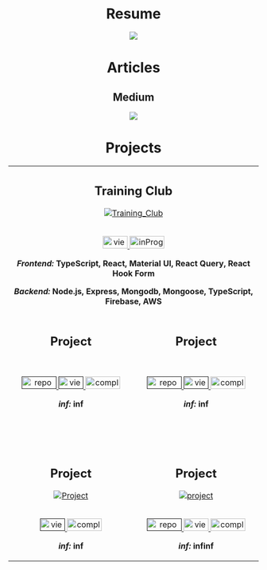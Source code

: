 
<div align="center"> 
  <h1>Resume</h1> 
  <a href="https://drive.google.com/file/d/1XLaG7azKp5LGiRAkmg3g0FyLJesMH2HL/view?usp=sharing" target="_blank">  
   <img src="images/resume.png"/>
  </a>
</div>

<div align="center"> 
    <h1 align="center">Articles</h1>
    <h2 align="center">Medium</h2>
    <a href="">
    <img src="images/medium_logo.png" />
    </a>
</div> 


<h1 align="center">Projects</h1>

<table>
<tr>
        <td width='50%'>
      <h2 align='center'>Training Club</h2>
      <div align='center'>  
        <a href="https://trainingclub.team/" alt="Training Club">
          <img  src='images/trainingClub.png' alt='Training_Club'/>
        </a>
        <br>
        <br>
        <p>
          <a href='https://trainingclub.team/'>
            <img width='50' height='25' src="images/view.png" alt='view'/>
          </a>
            <img width='70' height='25' src="images/inProgress.png" alt='inProgress'/>
        </p>
        <p><strong><i>Frontend: </i> TypeScript, React, Material UI, React Query, React Hook Form </strong></p>
        <p><strong><i>Backend: </i> Node.js, Express, Mongodb, Mongoose, TypeScript, Firebase, AWS </strong></p>
      </div>
    </td>

</tr>
<tr style="display: flex;">
    <td  width='50%'>
      <h2 align='center'>Project</h2>
      <div align='center'>  
        <a href="">
          <img   src=''/>
        </a>
        <br>
        <br>
        <p>
          <a href="" alt="Project">
           <img width='70' height='25' src="images/repo.png" alt='repo'/>
          </a>
          <a href='' alt="Project">
            <img width='50' height='25'  src="images/view.png" alt='view'/>
          </a>
           <img width='70' height='25' src="images/completed.png" alt='completed'/>
        </p>
        <p><strong><i>inf: </i>inf</strong></p>
      </div>
        <br>
        <br>
        <br>  
    </td>
    <td  width='50%'>
      <h2 align='center'>Project</h2>
      <div align='center'>  
        <a href="">
          <img   src=''/>
        </a>
        <br>
        <br>
        <p>
          <a href="" alt="Project">
           <img width='70' height='25' src="images/repo.png" alt='repo'/>
          </a>
          <a href='' alt="Project">
            <img width='50' height='25'  src="images/view.png" alt='view'/>
          </a>
           <img width='70' height='25' src="images/completed.png" alt='completed'/>
        </p>
        <p><strong><i>inf: </i>inf</strong></p>
      </div>
        <br>
        <br>
        <br>  
    </td>
  </tr>
  <tr style="display: flex;">
   <td  width='50%'>
      <h2 align='center'>Project</h2>
      <div align='center'>  
        <a href="">
          <img   src='' alt='Project'/>
        </a>
        <br>
        <br>
        <p>
          <a href='' alt="Project">
            <img width='50' height='25'  src="images/view.png" alt='view'/>
          </a>
            <img width='70' height='25' src="images/completed.png" alt='completed'/>
        </p>
        <p><strong><i>inf: </i>inf </strong></p>
      </div>
    </td>
    <td  width='50%'>
      <h2 align='center'>Project</h2>
      <div align='center'>
        <a href="">
          <img   src='' alt='project'/>
        </a>
        <br>
        <br>
        <p>
          <a href="" alt="project">
           <img width='70' height='25' src="images/repo.png" alt='repo'/>
          </a>
          <a href='https://swipi.midstem.net/' alt="Swipi">
            <img width='50' height='25'  src="images/view.png" alt='view'/>
          </a>
            <img width='70' height='25' src="images/completed.png" alt='completed'/>
        </p>
        <p><strong><i>inf: </i>infinf</strong></p>
      </div>
    </td>

  </tr>
</table>

